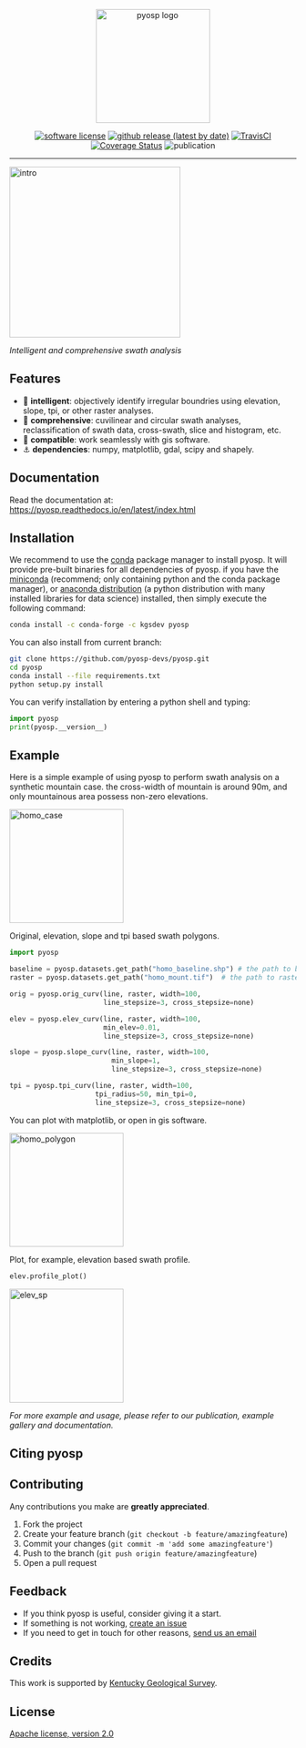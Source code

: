 <p align="center">
  <img alt="pyosp logo" src="https://i.imgur.com/vLPaRWY.png" height="200" /></p>
  <p align="center">
    <a href="/license"><img alt="software license" src="https://img.shields.io/github/license/yzh211/pyosp?style=flat-square"></a>
    <a href="/release"><img alt="github release (latest by date)" src="https://img.shields.io/github/v/release/yzh211/pyosp?style=flat-square"></a>
    <a href="/build"><img alt="TravisCI" src="https://img.shields.io/github/v/release/yzh211/pyosp?style=flat-square"></a>
    <a href='https://coveralls.io/github/PyOSP-devs/PyOSP?branch=master'><img src='https://coveralls.io/repos/github/PyOSP-devs/PyOSP/badge.svg?branch=master' alt='Coverage Status' /></a>
    <img alt="publication" src="https://img.shields.io/badge/publication-geomorphology-blue?style=flat-square"></a>
  </p>
</p>

---

<p><img alt="intro" src="https://i.imgur.com/7jkyyog.gif" height="300"/></p>

_Intelligent and comprehensive swath analysis_

## Features

- :gem: **intelligent**: objectively identify irregular boundries using elevation, slope, tpi, or other raster analyses.
- :milky_way: **comprehensive**: cuvilinear and circular swath analyses, reclassification of swath data, cross-swath, slice and histogram, etc.  
- :two_women_holding_hands: **compatible**: work seamlessly with gis software.
- :anchor: **dependencies**: numpy, matplotlib, gdal, scipy and shapely.

## Documentation
Read the documentation at: https://pyosp.readthedocs.io/en/latest/index.html

## Installation
We recommend to use the [conda](https://conda.io/en/latest/) package manager to install pyosp. It will provide pre-built binaries for all dependencies of pyosp. if you have the [miniconda](https://docs.conda.io/en/latest/miniconda.html) (recommend; only containing python and the conda package manager), or [anaconda distribution](https://www.anaconda.com/) (a python distribution with many installed libraries for data science) installed, then simply execute the following command:

```bash
conda install -c conda-forge -c kgsdev pyosp 
```

You can also install from current branch:

```bash
git clone https://github.com/pyosp-devs/pyosp.git
cd pyosp
conda install --file requirements.txt
python setup.py install
```

You can verify installation by entering a python shell and typing:

```python
import pyosp
print(pyosp.__version__)
```

## Example
Here is a simple example of using pyosp to perform swath analysis on a synthetic mountain case. the cross-width of mountain is around 90m, and only mountainous area possess non-zero elevations. 

<p><img alt="homo_case" src="https://i.imgur.com/nSFSqxo.png" height="200"/></p>

Original, elevation, slope and tpi based swath polygons.

```python
import pyosp

baseline = pyosp.datasets.get_path("homo_baseline.shp") # the path to baseline shapefile
raster = pyosp.datasets.get_path("homo_mount.tif")  # the path to raster file

orig = pyosp.orig_curv(line, raster, width=100,
                       line_stepsize=3, cross_stepsize=none)

elev = pyosp.elev_curv(line, raster, width=100,
                       min_elev=0.01,
                       line_stepsize=3, cross_stepsize=none)

slope = pyosp.slope_curv(line, raster, width=100,
                         min_slope=1,
                         line_stepsize=3, cross_stepsize=none)

tpi = pyosp.tpi_curv(line, raster, width=100,
                     tpi_radius=50, min_tpi=0,
                     line_stepsize=3, cross_stepsize=none)
```

You can plot with matplotlib, or open in gis software.

<p><img alt="homo_polygon" src="https://i.imgur.com/nLgQEsJ.jpg" height="200"/></p>

Plot, for example, elevation based swath profile.

```python
elev.profile_plot()
```

<img alt="elev_sp" src="https://i.imgur.com/0taXAhF.jpg.jpg" height="200"/></p>

_For more example and usage, please refer to our publication, example gallery and documentation._

## Citing pyosp

## Contributing

Any contributions you make are **greatly appreciated**.

1. Fork the project
2. Create your feature branch (`git checkout -b feature/amazingfeature`)
3. Commit your changes (`git commit -m 'add some amazingfeature'`)
4. Push to the branch (`git push origin feature/amazingfeature`)
5. Open a pull request

## Feedback

- If you think pyosp is useful, consider giving it a start.
- If something is not working, [create an issue](https://github.com/pyosp-devs/pyosp/issues/new)
- If you need to get in touch for other reasons, [send us an email](yichuan211@gmail.com)

## Credits
This work is supported by [Kentucky Geological Survey](https://www.uky.edu/kgs/).

## License
[Apache license, version 2.0](https://github.com/pyosp-devs/pyosp/blob/master/license)
